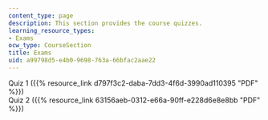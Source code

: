 ```yaml
---
content_type: page
description: This section provides the course quizzes.
learning_resource_types:
- Exams
ocw_type: CourseSection
title: Exams
uid: a99798d5-e4b0-9698-763a-66bfac2aae22
---
```


Quiz 1 ({{% resource_link d797f3c2-daba-7dd3-4f6d-3990ad110395 "PDF" %}})  
Quiz 2 ({{% resource_link 63156aeb-0312-e66a-90ff-e228d6e8e8bb "PDF" %}})
